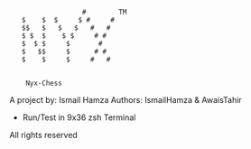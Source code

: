   
  
                      #        TM
       $    $  $     $ #     #
       $$   $   $   $   #   #
       $ $  $    $ $     # #
       $  $ $     $       #
       $   $$     $      # #
       $    $     $     #   #
  
  
        Nyx-Chess
A project by: Ismail Hamza
Authors: IsmailHamza & AwaisTahir

 
- Run/Test in 9x36 zsh Terminal
 
All rights reserved

